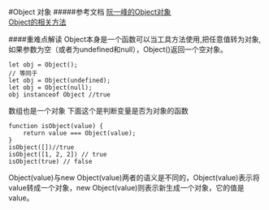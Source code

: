 <!--
 * @Autor: zt
 * @Description: 
 * @Date: 2022-10-01 13:36:31
-->
#Object 对象
#####参考文档
[阮一峰的Object对象](https://wangdoc.com/javascript/stdlib/object.html)  
[Object的相关方法](https://developer.mozilla.org/zh-CN/docs/Web/JavaScript/Reference/Global_Objects/Object)  

####重难点解读
Object本身是一个函数可以当工具方法使用,把任意值转为对象,如果参数为空（或者为undefined和null），Object()返回一个空对象。
````
let obj = Object();
// 等同于
let obj = Object(undefined);
let obj = Object(null);
obj instanceof Object //true
````
数组也是一个对象
下面这个是判断变量是否为对象的函数
````
function isObject(value) {
    return value === Object(value);
}
isObject([])//true
isObject([1, 2, 2]) // true
isObject(true) // false
````
Object(value)与new Object(value)两者的语义是不同的，Object(value)表示将value转成一个对象，new Object(value)则表示新生成一个对象，它的值是value。
